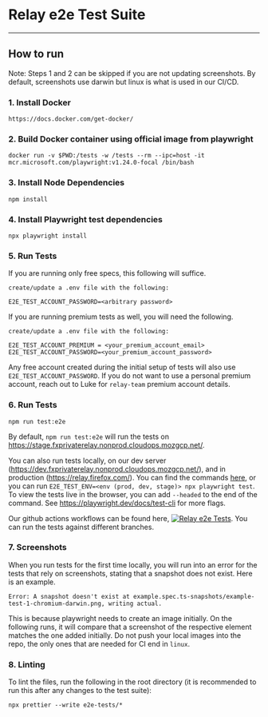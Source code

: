 # Relay e2e Test Suite

---

## How to run

Note: Steps 1 and 2 can be skipped if you are not updating screenshots. By default, screenshots use darwin but linux is what is used in our CI/CD.

### 1. Install Docker

```
https://docs.docker.com/get-docker/
```

### 2. Build Docker container using official image from playwright

```
docker run -v $PWD:/tests -w /tests --rm --ipc=host -it mcr.microsoft.com/playwright:v1.24.0-focal /bin/bash
```

### 3. Install Node Dependencies

```
npm install
```

### 4. Install Playwright test dependencies

```
npx playwright install
```

### 5. Run Tests

If you are running only free specs, this following will suffice.

```
create/update a .env file with the following:

E2E_TEST_ACCOUNT_PASSWORD=<arbitrary password>
```

If you are running premium tests as well, you will need the following.

```
create/update a .env file with the following:

E2E_TEST_ACCOUNT_PREMIUM = <your_premium_account_email>
E2E_TEST_ACCOUNT_PASSWORD=<your_premium_account_password>
```

Any free account created during the initial setup of tests will also use `E2E_TEST_ACCOUNT_PASSWORD`. If you do not want to use a personal premium account, reach out to Luke for `relay-team` premium account details.

### 6. Run Tests

```
npm run test:e2e
```

By default, `npm run test:e2e` will run the tests on https://stage.fxprivaterelay.nonprod.cloudops.mozgcp.net/.

You can also run tests locally, on our dev server (https://dev.fxprivaterelay.nonprod.cloudops.mozgcp.net/), and in production (https://relay.firefox.com/). You can find the commands [here](https://github.com/mozilla/fx-private-relay/blob/main/package.json#L26-L31), or you can run `E2E_TEST_ENV=<env (prod, dev, stage)> npx playwright test`. To view the tests live in the browser, you can add `--headed` to the end of the command. See https://playwright.dev/docs/test-cli for more flags.

Our github actions workflows can be found here, [![Relay e2e Tests](https://github.com/mozilla/fx-private-relay/actions/workflows/playwright.yml/badge.svg)](https://github.com/mozilla/fx-private-relay/actions/workflows/playwright.yml). You can run the tests against different branches.

### 7. Screenshots

When you run tests for the first time locally, you will run into an error for the tests that rely on screenshots, stating that a snapshot does not exist. Here is an example.

```
Error: A snapshot doesn't exist at example.spec.ts-snapshots/example-test-1-chromium-darwin.png, writing actual.
```

This is because playwright needs to create an image initially. On the following runs, it will compare that a screenshot of the respective element matches the one added initially. Do not push your local images into the repo, the only ones that are needed for CI end in `linux`.

### 8. Linting

To lint the files, run the following in the root directory (it is recommended to run this after any changes to the test suite):

`npx prettier --write e2e-tests/*`
